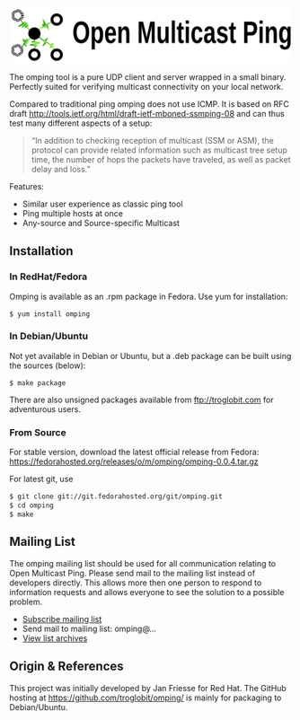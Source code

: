 ![OMPing Banner](extras/img/omping-banner.png "Open Multicast Ping")

The omping tool is a pure UDP client and server wrapped in a small
binary.  Perfectly suited for verifying multicast connectivity on your
local network.

Compared to traditional ping omping does not use ICMP.  It is based on
RFC draft <http://tools.ietf.org/html/draft-ietf-mboned-ssmping-08> and
can thus test many different aspects of a setup:

> “In addition to checking reception of multicast (SSM or ASM), the
> protocol can provide related information such as multicast tree setup
> time, the number of hops the packets have traveled, as well as packet
> delay and loss.”

Features:

- Similar user experience as classic ping tool
- Ping multiple hosts at once
- Any-source and Source-specific Multicast 


Installation
------------

### In RedHat/Fedora

Omping is available as an .rpm package in Fedora.  Use yum for
installation:

    $ yum install omping

### In Debian/Ubuntu

Not yet available in Debian or Ubuntu, but a .deb package can be built
using the sources (below):

    $ make package

There are also unsigned packages available from <ftp://troglobit.com>
for adventurous users.

### From Source

For stable version, download the latest official release from Fedora:
<https://fedorahosted.org/releases/o/m/omping/omping-0.0.4.tar.gz>

For latest git, use

    $ git clone git://git.fedorahosted.org/git/omping.git
	$ cd omping
	$ make


Mailing List
------------

The omping mailing list should be used for all communication relating to
Open Multicast Ping.  Please send mail to the mailing list instead of
developers directly.  This allows more then one person to respond to
information requests and allows everyone to see the solution to a
possible problem.

- ​[Subscribe mailing list](https://lists.fedorahosted.org/mailman/listinfo/omping)
- Send mail to mailing list: omping@…
- ​[View list archives](https://lists.fedorahosted.org/pipermail/omping/)


Origin & References
-------------------

This project was initially developed by Jan Friesse for Red Hat.  The
GitHub hosting at https://github.com/troglobit/omping/ is mainly for
packaging to Debian/Ubuntu.

<!--
  -- Local Variables:
  -- mode: markdown
  -- End:
  -->
